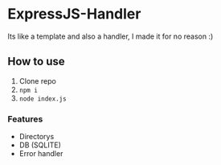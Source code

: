 # ExpressJS-Handler
Its like a template and also a handler, I made it for no reason :)


## How to use
1. Clone repo
2. `npm i`
3. `node index.js`


### Features
- Directorys
- DB (SQLITE)
- Error handler

